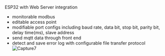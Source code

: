 ESP32 with Web Server integration

- monitorable modbus
- editable access point
- modifiable port configs including baud rate, data bit, stop bit, parity bit, delay time(ms), slave address
- send mqtt data through front end
- detect and save error log with configurable file transfer protocol
![Capture7](https://github.com/ChavaP06/esp32webserver/assets/62371038/70bde900-4cad-4b2c-93ea-2c67c24ddb28)
